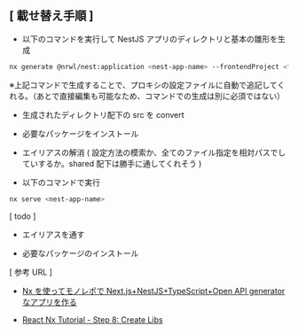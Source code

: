 ## \[ 載せ替え手順 ]

- 以下のコマンドを実行して NestJS アプリのディレクトリと基本の雛形を生成

```bash
nx generate @nrwl/nest:application <nest-app-name> --frontendProject <front-app-name>
```

※上記コマンドで生成することで、プロキシの設定ファイルに自動で追記してくれる。（あとで直接編集も可能なため、コマンドでの生成は別に必須ではない）

- 生成されたディレクトリ配下の src を convert

- 必要なパッケージをインストール

- エイリアスの解消 ( 設定方法の模索か、全てのファイル指定を相対パスでしていするか。shared 配下は勝手に通してくれそう )

- 以下のコマンドで実行

```bash
nx serve <nest-app-name>
```

\[ todo ]

- エイリアスを通す

- 必要なパッケージのインストール

\[ 参考 URL ]

- [Nx を使ってモノレポで Next.js+NestJS+TypeScript+Open API generator なアプリを作る](https://qiita.com/UHNaKZ/items/ba95938ae1df97d4697a)

- [React Nx Tutorial - Step 8: Create Libs](https://nx.dev/react-tutorial/08-create-libs)

